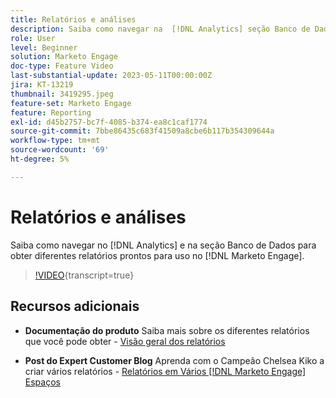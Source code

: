```yaml
---
title: Relatórios e análises
description: Saiba como navegar na  [!DNL Analytics] seção Banco de Dados para obter diferentes relatórios prontos para uso no [!DNL Marketo Engage].
role: User
level: Beginner
solution: Marketo Engage
doc-type: Feature Video
last-substantial-update: 2023-05-11T00:00:00Z
jira: KT-13219
thumbnail: 3419295.jpeg
feature-set: Marketo Engage
feature: Reporting
exl-id: d45b2757-bc7f-4085-b374-ea8c1caf1774
source-git-commit: 7bbe86435c683f41509a8cbe6b117b354309644a
workflow-type: tm+mt
source-wordcount: '69'
ht-degree: 5%

---
```


# Relatórios e análises

Saiba como navegar no [!DNL Analytics] e na seção Banco de Dados para obter diferentes relatórios prontos para uso no [!DNL Marketo Engage].

>[!VIDEO](https://video.tv.adobe.com/v/3419295/?learn=on){transcript=true}

## Recursos adicionais

* **Documentação do produto**
Saiba mais sobre os diferentes relatórios que você pode obter - [Visão geral dos relatórios](https://experienceleague.adobe.com/docs/marketo/using/product-docs/reporting/reporting-overview.html?lang=en&amp;sdid=M7K4SLTS&amp;mv=email&amp;mv2=instreml)

* **Post do Expert Customer Blog**
Aprenda com o Campeão Chelsea Kiko a criar vários relatórios - [Relatórios em Vários [!DNL Marketo Engage] Espaços](https://nation.marketo.com/t5/product-blogs/how-marketo-champion-chelsea-kiko-reports-in-various-marketo/ba-p/242627)
